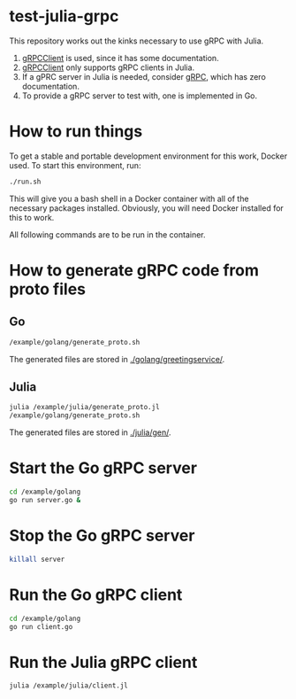 # test-julia-grpc
This repository works out the kinks necessary to use gRPC with Julia.

1. [gRPCClient](https://github.com/JuliaComputing/gRPCClient.jl) is used, since it has some documentation.
2. [gRPCClient](https://github.com/JuliaComputing/gRPCClient.jl) only supports gRPC clients in Julia.
3. If a gPRC server in Julia is needed, consider [gRPC](https://github.com/tanmaykm/gRPC.jl), which has zero documentation.
4. To provide a gRPC server to test with, one is implemented in Go.

# How to run things

To get a stable and portable development environment for this work, Docker used.  To start this environment, run:

```bash
./run.sh
```

This will give you a bash shell in a Docker container with all of the necessary packages installed.  Obviously, you will need Docker installed for this to work.

All following commands are to be run in the container.

# How to generate gRPC code from proto files

## Go

```bash
/example/golang/generate_proto.sh
```

The generated files are stored in [./golang/greetingservice/](./golang/greetingservice/).
## Julia

```bash
julia /example/julia/generate_proto.jl
/example/golang/generate_proto.sh
```

The generated files are stored in [./julia/gen/](./julia/gen/).

# Start the Go gRPC server

```bash
cd /example/golang
go run server.go &
```

# Stop the Go gRPC server

```bash
killall server
```
# Run the Go gRPC client

```bash
cd /example/golang
go run client.go
```

# Run the Julia gRPC client

```bash
julia /example/julia/client.jl
```